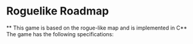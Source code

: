 # Roguelike Roadmap
** This game is based on the rogue-like map and is implemented in C**
The game has the following specifications: 

